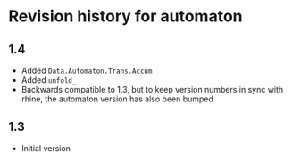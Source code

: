 # Revision history for automaton

## 1.4

* Added `Data.Automaton.Trans.Accum`
* Added `unfold_`
* Backwards compatible to 1.3, but to keep version numbers in sync with rhine, the automaton version has also been bumped

## 1.3

* Initial version
